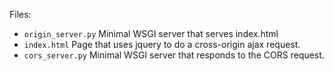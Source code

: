 Files:
- `origin_server.py` Minimal WSGI server that serves index.html
- `index.html` Page that uses jquery to do a cross-origin ajax request.
- `cors_server.py` Minimal WSGI server that responds to the CORS request.
